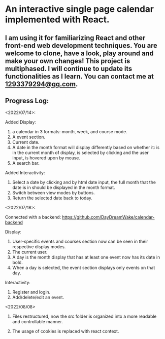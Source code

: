 # An interactive single page calendar implemented with React.

## I am using it for familiarizing React and other front-end web development techniques. You are welcome to clone, have a look, play around and make your own changes! This project is multiphased. I will continue to update its functionalities as I learn. You can contact me at 1293379294@qq.com.

## Progress Log:

<2022/07/14>: 

  Added Display:
  1. a calendar in 3 formats: month, week, and course mode.
  2. A event section.
  3. Current date.
  4. A date in the month format will display differently based on whether it: is in the current month of display, is selected by clicking and the user input, is hovered upon by mouse.
  5. A search bar.

  Added Interactivity:
  1. Select a date by clicking and by html date input, the full month that the date is in should be displayed in the month format.
  2. Switch between view modes by buttons.
  3. Return the selected date back to today.
  
 <2022/07/18>:
 
  Connected with a backend: https://github.com/DayDreamWake/calendar-backend
  
  Display:
  1. User-specific events and courses section now can be seen in their respective display modes.
  2. The current user.
  3. A day is the month display that has at least one event now has its date in bold.
  4. When a day is selected, the event section displays only events on that day.
  
  Interactivity:
  1. Register and login.
  2. Add/delete/edit an event.
  
  <2022/08/08>
  
  1. Files restructured, now the src folder is organized into a more readable and controllable manner.
  
  2. The usage of cookies is replaced with react context.
  
  
